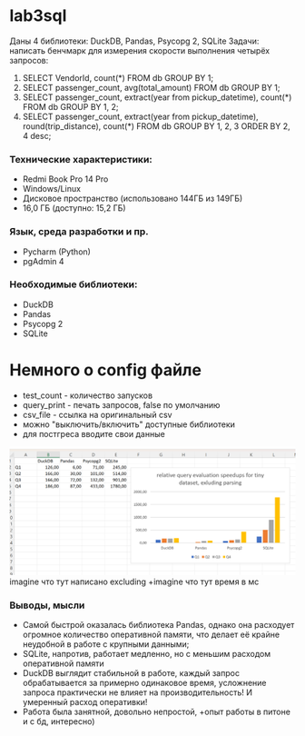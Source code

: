 # lab3sql
Даны 4 библиотеки: DuckDB, Pandas, Psycopg 2, SQLite
Задачи: написать бенчмарк для измерения скорости выполнения четырёх запросов:
1. SELECT VendorId, count(*) FROM db GROUP BY 1;
2. SELECT passenger_count, avg(total_amount) 
FROM db 
GROUP BY 1;
3. SELECT
   passenger_count, 
   extract(year from pickup_datetime),
   count(*)
FROM db
GROUP BY 1, 2;
4. SELECT
    passenger_count,
    extract(year from pickup_datetime),
    round(trip_distance),
    count(*)
FROM db
GROUP BY 1, 2, 3
ORDER BY 2, 4 desc;

### Технические характеристики:
* Redmi Book Pro 14 Pro
* Windows/Linux
* Дисковое пространство (использовано 144ГБ из 149ГБ)
* 16,0 ГБ (доступно: 15,2 ГБ)
### Язык, среда разработки и пр.
* Pycharm (Python)
* pgAdmin 4
### Необходимые библиотеки:
* DuckDB
* Pandas
* Psycopg 2
* SQLite
# Немного о config файле
* test_count - количество запусков
* query_print - печать запросов, false по умолчанию
* csv_file - ссылка на оригинальный csv
* можно "выключить/включить" доступные библиотеки
* для постгреса вводите свои данные
<img width="800" alt="tiny_data.png" src="https://github.com/gurusooo/lab3sql/blob/main/script_files/data/tiny_dataset.png">
imagine что тут написано excluding
+imagine что тут время в мс

### Выводы, мысли
* Самой быстрой оказалась библиотека Pandas, однако она расходует огромное количество оперативной памяти, что делает её крайне неудобной в работе с крупными данными;
* SQLite, напротив, работает медленно, но с меньшим расходом оперативной памяти
* DuckDB выглядит стабильной в работе, каждый запрос обрабатывается за примерно одинаковое время, усложнение запроса практически не влияет на производительность! И умеренный расход оперативки!
* Работа была занятной, довольно непростой, +опыт работы в питоне и с бд, интересно)

